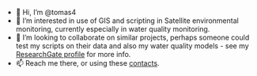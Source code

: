 - 👋 Hi, I’m @tomas4
- 👀 I’m interested in use of GIS and scripting in Satellite environmental monitoring, currently especially in water quality monitoring.
- 💞️ I’m looking to collaborate on similar projects, perhaps someone could test my scripts on their data and also my water quality models - see my [ResearchGate profile](https://www.researchgate.net/profile/Tomas-Brunclik) for more info.
- 📫 Reach me there, or using these [contacts](https://www.upce.cz/en/user/5084).

<!---
tomas4/tomas4 is a ✨ special ✨ repository because its `README.md` (this file) appears on your GitHub profile.
You can click the Preview link to take a look at your changes.
--->
